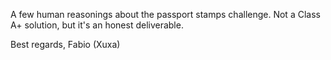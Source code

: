 A few human reasonings about the passport stamps challenge.
Not a Class A+ solution, but it's an honest deliverable.

Best regards,
Fabio (Xuxa)
